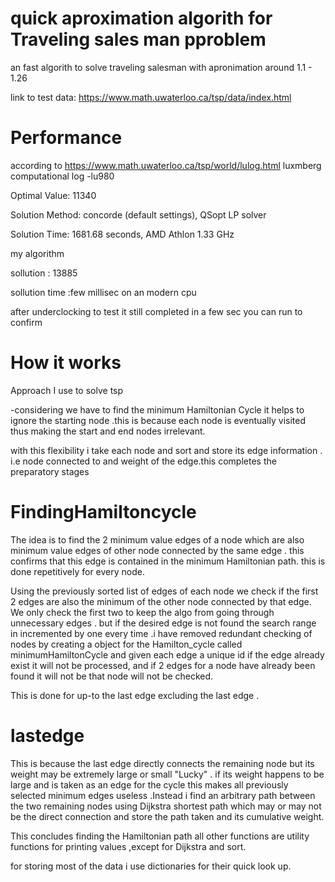 # quick aproximation algorith for Traveling sales man pproblem
an fast  algorith to solve traveling salesman with apronimation around 1.1 - 1.26 

link to test data:
https://www.math.uwaterloo.ca/tsp/data/index.html

# Performance


according to https://www.math.uwaterloo.ca/tsp/world/lulog.html
  luxmberg computational log -lu980 

  Optimal Value:  11340
  
  Solution Method:  concorde (default settings), QSopt LP solver
  
  Solution Time:  1681.68 seconds, AMD Athlon 1.33 GHz


my algorithm

sollution : 13885

sollution time :few millisec on an modern cpu

after underclocking to test it still completed in a few sec you can run to confirm




# How it works
Approach I use to solve tsp

-considering we have to find the minimum Hamiltonian Cycle it helps to ignore the starting node .this is because each node is eventually visited thus making the start and end nodes irrelevant.

with this flexibility i take each node and sort and store its edge information . i.e node connected to and weight of the edge.this completes the preparatory stages


# FindingHamiltoncycle

The idea is to find the 2 minimum value edges of a node which are also minimum value edges of other node connected by the same edge . this confirms that this edge is contained in the minimum Hamiltonian path. this is done repetitively for every node.

Using the previously sorted list of edges of each node we check if the first 2 edges are also the minimum of the other node connected by that edge. We only check the first two to keep the algo from going through unnecessary edges . but if the desired edge is not found the search range in incremented by one every time .i have removed redundant checking of nodes by creating a object for the Hamilton_cycle called minimumHamiltonCycle and given each edge a unique id if the edge already exist it will not be processed, and if 2 edges for a node have already been found it will not be that node will not be checked.

This is done for up-to the last edge excluding the last edge .

# lastedge

This is because the last edge directly connects the remaining node but its weight may be extremely large or small "Lucky" . if its weight happens to be large and is taken as an edge for the cycle this makes all previously selected minimum edges useless .Instead i find an arbitrary path between the two remaining nodes using Dijkstra shortest path which may or may not be the direct connection and store the path taken and its cumulative weight.

This concludes finding the Hamiltonian path all other functions are utility functions for printing values ,except for Dijkstra and sort.

for storing most of the data i use dictionaries for their quick look up.


